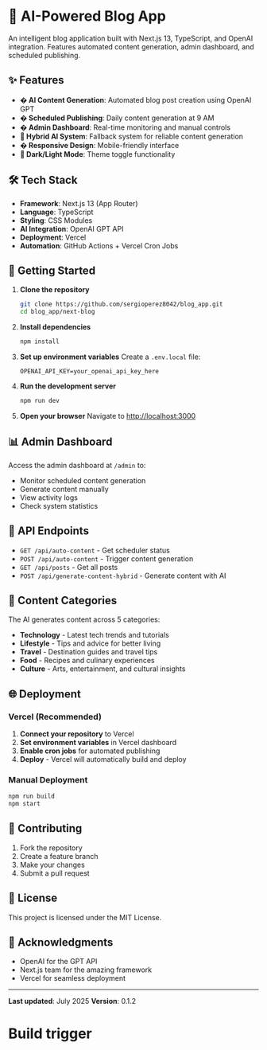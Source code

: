 # 🚀 AI-Powered Blog App

An intelligent blog application built with Next.js 13, TypeScript, and OpenAI integration. Features automated content generation, admin dashboard, and scheduled publishing.

## ✨ Features

- **� AI Content Generation**: Automated blog post creation using OpenAI GPT
- **� Scheduled Publishing**: Daily content generation at 9 AM
- **�️ Admin Dashboard**: Real-time monitoring and manual controls
- **🔄 Hybrid AI System**: Fallback system for reliable content generation
- **� Responsive Design**: Mobile-friendly interface
- **🌙 Dark/Light Mode**: Theme toggle functionality

## 🛠️ Tech Stack

- **Framework**: Next.js 13 (App Router)
- **Language**: TypeScript
- **Styling**: CSS Modules
- **AI Integration**: OpenAI GPT API
- **Deployment**: Vercel
- **Automation**: GitHub Actions + Vercel Cron Jobs

## 🚀 Getting Started

1. **Clone the repository**
   ```bash
   git clone https://github.com/sergioperez8042/blog_app.git
   cd blog_app/next-blog
   ```

2. **Install dependencies**
   ```bash
   npm install
   ```

3. **Set up environment variables**
   Create a `.env.local` file:
   ```env
   OPENAI_API_KEY=your_openai_api_key_here
   ```

4. **Run the development server**
   ```bash
   npm run dev
   ```

5. **Open your browser**
   Navigate to [http://localhost:3000](http://localhost:3000)

## 📊 Admin Dashboard

Access the admin dashboard at `/admin` to:
- Monitor scheduled content generation
- Generate content manually
- View activity logs
- Check system statistics

## 🔧 API Endpoints

- `GET /api/auto-content` - Get scheduler status
- `POST /api/auto-content` - Trigger content generation
- `GET /api/posts` - Get all posts
- `POST /api/generate-content-hybrid` - Generate content with AI

## 📝 Content Categories

The AI generates content across 5 categories:
- **Technology** - Latest tech trends and tutorials
- **Lifestyle** - Tips and advice for better living
- **Travel** - Destination guides and travel tips
- **Food** - Recipes and culinary experiences
- **Culture** - Arts, entertainment, and cultural insights

## 🌐 Deployment

### Vercel (Recommended)

1. **Connect your repository** to Vercel
2. **Set environment variables** in Vercel dashboard
3. **Enable cron jobs** for automated publishing
4. **Deploy** - Vercel will automatically build and deploy

### Manual Deployment

```bash
npm run build
npm start
```

## 🤝 Contributing

1. Fork the repository
2. Create a feature branch
3. Make your changes
4. Submit a pull request

## 📄 License

This project is licensed under the MIT License.

## 🙏 Acknowledgments

- OpenAI for the GPT API
- Next.js team for the amazing framework
- Vercel for seamless deployment

---

**Last updated**: July 2025
**Version**: 0.1.2
# Build trigger
